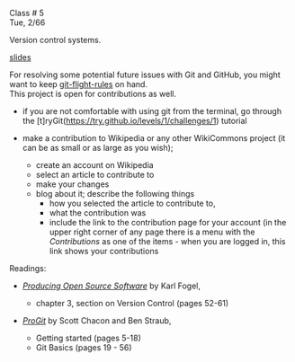 
<div class="lecture2">

<div class="column_date">

Class # 5 <br> 
Tue, 2/66 

</div>

<div class="column_materials">
<p markdown="block">

Version control systems. 


[slides](slides/week3/version_control_systems)  

For resolving some potential future issues with Git and GitHub, you might 
want to keep [git-flight-rules](https://github.com/k88hudson/git-flight-rules) on hand. <br>
This project is open for contributions as well. 

</p>
</div>


<div class="column_assign">
<p markdown="block">


- if you are not comfortable with using git from the terminal, go through the [t]ryGit(https://try.github.io/levels/1/challenges/1) tutorial


- make a contribution to Wikipedia or any other WikiCommons project
 (it can be as small or as large as you wish); 
    - create an account on Wikipedia 
    - select an article to contribute to
    - make your changes
    - blog about it; describe the following things
        - how you selected the article to contribute to, 
        - what the contribution was 
        - include the link to the contribution page for your account (in the upper right
        corner of any page there is a menu with the _Contributions_ as one of the items - when you are 
        logged in, this link shows your contributions 

Readings: 

- [_Producing Open Source Software_](http://producingoss.com/) by Karl Fogel, 
    - chapter 3, section on Version Control (pages 52-61) 

- [_ProGit_](https://git-scm.com/book/en/v2) by Scott Chacon and Ben Straub, 
    - Getting started (pages 5-18)
    - Git Basics (pages 19 - 56)



</p>
</div>
    
</div>
